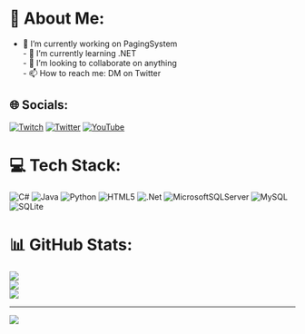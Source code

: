 # 💫 About Me:
- 🔭 I’m currently working on PagingSystem<br>- 🌱 I’m currently learning .NET<br>- 👯 I’m looking to collaborate on anything<br>- 📫 How to reach me: DM on Twitter


## 🌐 Socials:
[![Twitch](https://img.shields.io/badge/Twitch-%239146FF.svg?logo=Twitch&logoColor=white)](https://twitch.tv/calKU) [![Twitter](https://img.shields.io/badge/Twitter-%231DA1F2.svg?logo=Twitter&logoColor=white)](https://twitter.com/_calKU) [![YouTube](https://img.shields.io/badge/YouTube-%23FF0000.svg?logo=YouTube&logoColor=white)](https://youtube.com/@@calku5739) 

# 💻 Tech Stack:
![C#](https://img.shields.io/badge/c%23-%23239120.svg?style=for-the-badge&logo=c-sharp&logoColor=white) ![Java](https://img.shields.io/badge/java-%23ED8B00.svg?style=for-the-badge&logo=openjdk&logoColor=white) ![Python](https://img.shields.io/badge/python-3670A0?style=for-the-badge&logo=python&logoColor=ffdd54) ![HTML5](https://img.shields.io/badge/html5-%23E34F26.svg?style=for-the-badge&logo=html5&logoColor=white) ![.Net](https://img.shields.io/badge/.NET-5C2D91?style=for-the-badge&logo=.net&logoColor=white) ![MicrosoftSQLServer](https://img.shields.io/badge/Microsoft%20SQL%20Server-CC2927?style=for-the-badge&logo=microsoft%20sql%20server&logoColor=white) ![MySQL](https://img.shields.io/badge/mysql-%2300000f.svg?style=for-the-badge&logo=mysql&logoColor=white) ![SQLite](https://img.shields.io/badge/sqlite-%2307405e.svg?style=for-the-badge&logo=sqlite&logoColor=white)
# 📊 GitHub Stats:
![](https://github-readme-stats.vercel.app/api?username=calKU0&theme=radical&hide_border=false&include_all_commits=false&count_private=false)<br/>
![](https://github-readme-streak-stats.herokuapp.com/?user=calKU0&theme=radical&hide_border=false)<br/>
![](https://github-readme-stats.vercel.app/api/top-langs/?username=calKU0&theme=radical&hide_border=false&include_all_commits=false&count_private=false&layout=compact)

---
[![](https://visitcount.itsvg.in/api?id=calKU0&icon=0&color=0)](https://visitcount.itsvg.in)
